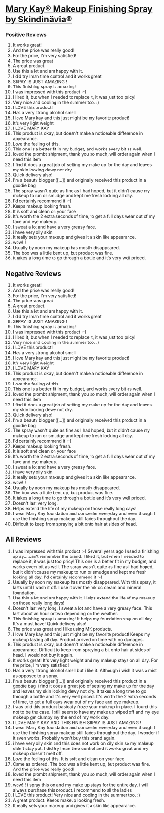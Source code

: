 # [Mary Kay® Makeup Finishing Spray by Skindinävia®](https://products.checkmycream.com/products/Mary-Kay(r)-Makeup-Finishing-Spray-by-Skindinavia(r).html)

### Positive Reviews

<ol>
      <li>It works great!</li>
      <li>And the price was really good!</li>
      <li>For the price, I&#x27;m very satisfied!</li>
      <li>The price was great</li>
      <li>A great product.</li>
      <li>Use this a lot and am happy with it.  </li>
      <li>I did try Iman time control and it works great</li>
      <li>SRPAY IS JUST AMAZING !</li>
      <li>This finishing spray is amazing!</li>
      <li>I was impressed with this product :-)  </li>
      <li>I liked it, but when I needed to replace it, it was just too pricy!  </li>
      <li>Very nice and cooling in the summer too. :)</li>
      <li>I LOVE this product!</li>
      <li>Has a very strong alcohol smell</li>
      <li>I love Mary kay and this just might be my favorite product!</li>
      <li>It&#x27;s very light weight</li>
      <li>I LOVE MARY KAY</li>
      <li>This product is okay, but doesn&#x27;t make a noticeable difference in appearance.  </li>
      <li>Love the feeling of this.</li>
      <li>This one is a better fit in my budget, and works every bit as well.  </li>
      <li>loved the prombt shipment, thank you so much, will order again when I need this item</li>
      <li>I find it does a great job of setting my make up for the day and leaves my skin looking dewy not dry.</li>
      <li>Quick delivery also!</li>
      <li>I&#x27;m a beauty blogger ([...]) and originally received this product in a goodie bag.</li>
      <li>The spray wasn&#x27;t quite as fine as I had hoped, but it didn&#x27;t cause my makeup to run or smudge and kept me fresh looking all day.  </li>
      <li>I&#x27;d certainly recommend it :-)</li>
      <li>Keeps makeup  looking fresh.</li>
      <li>It is soft and clean on your face</li>
      <li>It&#x27;s worth the 2 extra seconds of time, to get a full days wear out of my face and eye makeup.</li>
      <li>I sweat a lot and have a very greasy face.</li>
      <li>i have very oily skin</li>
      <li>It really sets your makeup and gives it a skin like appearance.</li>
      <li>wow!!!</li>
      <li>Usually by noon my makeup has mostly disappeared.  </li>
      <li>The box was a little bent up, but product was fine.</li>
      <li>It takes a long time to go through a bottle and it&#x27;s very well priced.</li>
</ol>


<h2>Negative Reviews</h2>
<ol>
<li> It works great!</li>
<li> And the price was really good!</li>
<li> For the price, I&#x27;m very satisfied!</li>
<li> The price was great</li>
<li> A great product.</li>
<li> Use this a lot and am happy with it.  </li>
<li> I did try Iman time control and it works great</li>
<li> SRPAY IS JUST AMAZING !</li>
<li> This finishing spray is amazing!</li>
<li> I was impressed with this product :-)  </li>
<li> I liked it, but when I needed to replace it, it was just too pricy!  </li>
<li> Very nice and cooling in the summer too. :)</li>
<li> I LOVE this product!</li>
<li> Has a very strong alcohol smell</li>
<li> I love Mary kay and this just might be my favorite product!</li>
<li> It&#x27;s very light weight</li>
<li> I LOVE MARY KAY</li>
<li> This product is okay, but doesn&#x27;t make a noticeable difference in appearance.  </li>
<li> Love the feeling of this.</li>
<li> This one is a better fit in my budget, and works every bit as well.  </li>
<li> loved the prombt shipment, thank you so much, will order again when I need this item</li>
<li> I find it does a great job of setting my make up for the day and leaves my skin looking dewy not dry.</li>
<li> Quick delivery also!</li>
<li> I&#x27;m a beauty blogger ([...]) and originally received this product in a goodie bag.</li>
<li> The spray wasn&#x27;t quite as fine as I had hoped, but it didn&#x27;t cause my makeup to run or smudge and kept me fresh looking all day.  </li>
<li> I&#x27;d certainly recommend it :-)</li>
<li> Keeps makeup  looking fresh.</li>
<li> It is soft and clean on your face</li>
<li> It&#x27;s worth the 2 extra seconds of time, to get a full days wear out of my face and eye makeup.</li>
<li> I sweat a lot and have a very greasy face.</li>
<li> i have very oily skin</li>
<li> It really sets your makeup and gives it a skin like appearance.</li>
<li> wow!!!</li>
<li> Usually by noon my makeup has mostly disappeared.  </li>
<li> The box was a little bent up, but product was fine.</li>
<li> It takes a long time to go through a bottle and it&#x27;s very well priced.</li>
<li> Doesn&#x27;t last very long.</li>
<li> Helps extend the life of my makeup on those really long days!</li>
<li> I wear Mary Kay foundation and concealer everyday and even though I use the finishing spray makeup still fades throughout the day.</li>
<li> Difficult to keep from spraying a bit onto hair at sides of head.  </li>
</ol>

<h2>All Reviews</h2>

<ol>
    <li> I was impressed with this product :-)  Several years ago I used a finishing spray....can&#x27;t remember the brand.  I liked it, but when I needed to replace it, it was just too pricy!  This one is a better fit in my budget, and works every bit as well.  The spray wasn&#x27;t quite as fine as I had hoped, but it didn&#x27;t cause my makeup to run or smudge and kept me fresh looking all day.  I&#x27;d certainly recommend it :-)</li>
    <li> Usually by noon my makeup has mostly disappeared.  With this spray, it lasts until I wash it off. I use it over the mk cc cream and mineral foundation.</li>
    <li> Use this a lot and am happy with it.  Helps extend the life of my makeup on those really long days!</li>
    <li> Doesn&#x27;t last very long. I sweat a lot and have a very greasy face. This last about an hour or two depending on the weather.</li>
    <li> This finishing spray is amazing! It helps my foundation stay on all day. It&#x27;s a must have! Quick delivery also!</li>
    <li> The price was great and I like using MK products.</li>
    <li> I love Mary kay and this just might be my favorite product! Keeps my makeup lasting all day. Product arrived on time with no damages.</li>
    <li> This product is okay, but doesn&#x27;t make a noticeable difference in appearance.  Difficult to keep from spraying a bit onto hair at sides of head.  I would not buy it again.</li>
    <li> It works great! It&#x27;s very light weight and my makeup stays on all day. For the price, I&#x27;m very satisfied!</li>
    <li> Has a very strong alcohol smell but i like it. Although i wish it was a mist as opposed to a spray.</li>
    <li> I&#x27;m a beauty blogger ([...]) and originally received this product in a goodie bag. I find it does a great job of setting my make up for the day and leaves my skin looking dewy not dry. It takes a long time to go through a bottle and it&#x27;s very well priced. It&#x27;s worth the 2 extra seconds of time, to get a full days wear out of my face and eye makeup.</li>
    <li> I was told this product basically froze your makeup in place. I found this not to be the case. I still seem to have my make up wiped off and my eye makeup get clumpy my the end of my work day.</li>
    <li> I LOVE MARY KAY AND THIS FINISH SRPAY IS JUST AMAZING !</li>
    <li> I wear Mary Kay foundation and concealer everyday and even though I use the finishing spray makeup still fades throughout the day. I wonder if it even works. Probably won&#x27;t buy this brand again.</li>
    <li> i have very oily skin and this does not work on oily skin so my makeup didn&#x27;t stay put. I did try Iman time control and it works great and my makeup doesn&#x27;t melt off.</li>
    <li> Love the feeling of this. It is soft and clean on your face</li>
    <li> Came as ordered. The box was a little bent up, but product was fine. And the price was really good!</li>
    <li> loved the prombt shipment, thank you so much, will order again when I need this item</li>
    <li> wow!!! i spray this on and my make up stays for the entire day. i will always purchase this product. i recommend to all the ladies</li>
    <li> I LOVE this product! Very nice and cooling in the summer too. :)</li>
    <li> A great product. Keeps makeup  looking fresh.</li>
    <li> It really sets your makeup and gives it a skin like appearance.</li>
</ol>




